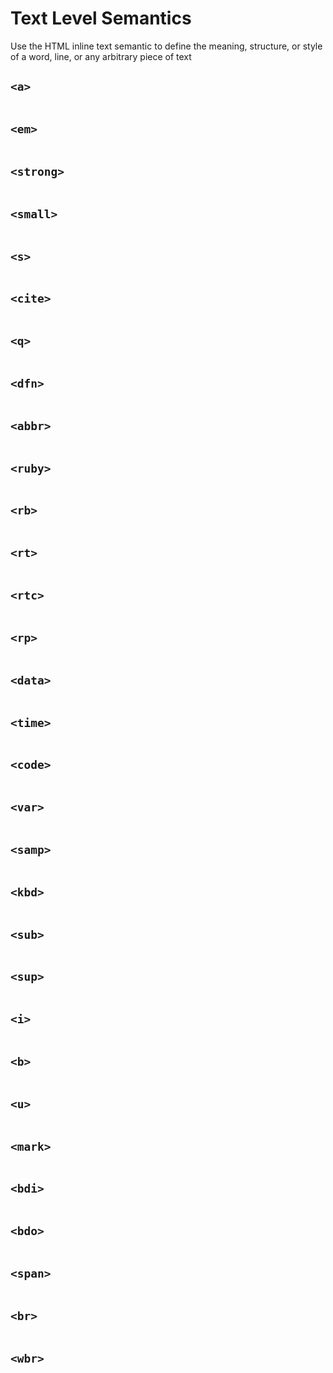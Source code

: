 # Text Level Semantics

Use the HTML inline text semantic to define the meaning, structure, or style of a word, line, or any arbitrary piece of text

## `<a>`

```HTML

```

## `<em>`

```HTML

```

## `<strong>`

```HTML

```

## `<small>`

```HTML

```

## `<s>`

```HTML

```

## `<cite>`

```HTML

```

## `<q>`

```HTML

```

## `<dfn>`

```HTML

```

## `<abbr>`

```HTML

```

## `<ruby>`

```HTML

```

## `<rb>`

```HTML

```

## `<rt>`

```HTML

```

## `<rtc>`

```HTML

```

## `<rp>`

```HTML

```

## `<data>`

```HTML

```

## `<time>`

```HTML

```

## `<code>`

```HTML

```

## `<var>`

```HTML

```

## `<samp>`

```HTML

```

## `<kbd>`

```HTML

```

## `<sub>`

```HTML

```

## `<sup>`

```HTML

```

## `<i>`

```HTML

```

## `<b>`

```HTML

```

## `<u>`

```HTML

```

## `<mark>`

```HTML

```

## `<bdi>`

```HTML

```

## `<bdo>`

```HTML

```

## `<span>`

```HTML

```

## `<br>`

```HTML

```

## `<wbr>`

```HTML

```
